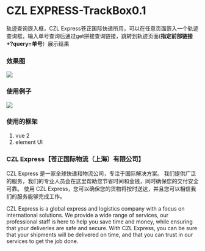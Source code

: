 # CZL EXPRESS-TrackBox0.1
轨迹查询嵌入框，CZL Express苍正国际快递所用，可以在任意页面嵌入一个轨迹查询框，输入单号查询后通过get拼接查询链接，跳转到轨迹页面(**指定前部链接+?query=单号**）展示结果

### 效果图

![](https://img.cdn.czl.net/i/2023/03/08/140648.webp)

### 使用例子

![](https://img.cdn.czl.net/i/2023/03/08/140619.webp)


### 使用的框架

1. vue 2
2. element UI


### CZL Express【苍正国际物流（上海）有限公司】

CZL Express 是一家全球快递和物流公司，专注于国际解决方案。 我们提供广泛的服务，我们的专业人员会在这里帮助您节省时间和金钱，同时确保您的交付安全可靠。 使用 CZL Express，您可以确保您的货物将按时送达，并且您可以相信我们的服务能够完成工作。

CZL Express is a global express and logistics company with a focus on international solutions. We provide a wide range of services, our professional staff is here to help you save time and money, while ensuring that your deliveries are safe and secure. With CZL Express, you can be sure that your shipments will be delivered on time, and that you can trust in our services to get the job done.
